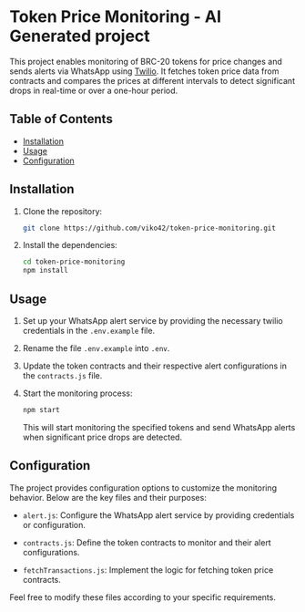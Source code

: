 
# Token Price Monitoring - AI Generated project

This project enables monitoring of BRC-20 tokens for price changes and sends alerts via WhatsApp using [Twilio](https://www.twilio.com/docs/autopilot/channels/whatsapp#maincontent). It fetches token price data from contracts and compares the prices at different intervals to detect significant drops in real-time or over a one-hour period.

## Table of Contents

- [Installation](#installation)
- [Usage](#usage)
- [Configuration](#configuration)

## Installation

1. Clone the repository:

   ```bash
   git clone https://github.com/viko42/token-price-monitoring.git
   ```

2. Install the dependencies:

   ```bash
   cd token-price-monitoring
   npm install
   ```

## Usage

1. Set up your WhatsApp alert service by providing the necessary twilio credentials in the `.env.example` file.

2. Rename the file `.env.example` into `.env`.

3. Update the token contracts and their respective alert configurations in the `contracts.js` file.

4. Start the monitoring process:

   ```bash
   npm start
   ```

   This will start monitoring the specified tokens and send WhatsApp alerts when significant price drops are detected.

## Configuration

The project provides configuration options to customize the monitoring behavior. Below are the key files and their purposes:

- `alert.js`: Configure the WhatsApp alert service by providing credentials or configuration.

- `contracts.js`: Define the token contracts to monitor and their alert configurations.

- `fetchTransactions.js`: Implement the logic for fetching token price contracts.

Feel free to modify these files according to your specific requirements.

```
```
